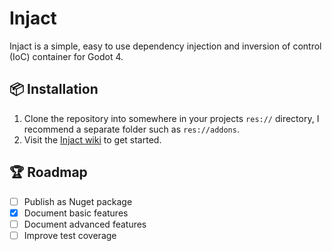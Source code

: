 ﻿# Injact

Injact is a simple, easy to use dependency injection and inversion of control (IoC) container for Godot 4.   

## 📦 Installation
1. Clone the repository into somewhere in your projects `res://` directory, I recommend a separate folder such as `res://addons`.
2. Visit the [Injact wiki](../../wiki) to get started.

## 🏆 Roadmap
- [ ] Publish as Nuget package
- [x] Document basic features
- [ ] Document advanced features
- [ ] Improve test coverage
